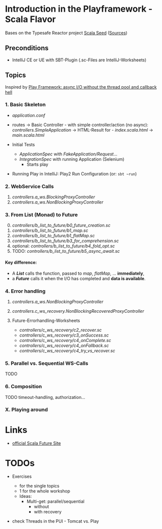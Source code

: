 # Introduction in the Playframework -Scala Flavor

Bases on the Typesafe Reactor project [Scala Seed](https://www.typesafe.com/activator/template/play-scala-reactive-platform-15v01)
([Sources](https://github.com/playframework/playframework/tree/master/templates/play-scala))

## Preconditions

- IntelliJ CE or UE with SBT-Plugin
  (.sc-Files are IntelliJ-Worksheets)

## Topics

Inspired by [Play Framework: async I/O without the thread pool and callback hell](http://engineering.linkedin.com/play/play-framework-async-io-without-thread-pool-and-callback-hell)

### 1. Basic Skeleton

- _application.conf_
- routes
   -> Basic Controller
      - with simple controller/action (no async): _controllers.SimpleApplication_
      -> HTML-Result for
          -  _index.scala.html_
          -> _main.scala.html_
    
- Initial Tests
    - _ApplicationSpec_ with _FakeApplication/Request_...
    - _IntegrationSpec_ with running Application (Selenium)
      - Starts play

- Running Play in IntelliJ: Play2 Run Configuration (or: `sbt ~run`)

### 2. WebService Calls

1. _controllers.a_ws.BlockingProxyController_
2. _controllers.a_ws.NonBlockingProxyController_

### 3. From List (Monad) to Future

0. _controllers/b_list_to_future/b0_future_creation.sc_
1. _controllers/b_list_to_future/b1_map.sc_
2. _controllers/b_list_to_future/b1_flatMap.sc_
3. _controllers/b_list_to_future/b3_for_comprehension.sc_
4. optional: _controllers/b_list_to_future/b4_fold_opt.sc_
5. TODO: _controllers/b_list_to_future/b5_async_await.sc_

#### Key difference:

- A **_List_** calls the function, passed to _map_, _flatMap_, ... **immediately**,
- a **_Future_** calls it when the I/O has completed and **data is available**.

### 4. Error handling

1. _controllers.a_ws.NonBlockingProxyController_
2. _controllers.c_ws_recovery.NonBlockingRecoveredProxyController_

3. Future-Errorhandling-Worksheets
    - _controllers/c_ws_recovery/c2_recover.sc_ 
    - _controllers/c_ws_recovery/c3_onSuccess.sc_ 
    - _controllers/c_ws_recovery/c4_onComplete.sc_ 
    - _controllers/c_ws_recovery/c4_onFallback.sc_ 
    - _controllers/c_ws_recovery/c4_try_vs_recover.sc_ 

### 5. Parallel vs. Sequential WS-Calls

TODO

### 6. Composition

TODO timeout-handling, authorization...


### X. Playing around

# Links

- [official Scala Future Site](http://docs.scala-lang.org/overviews/core/futures.html)

# TODOs

- Exercises 
    - for the single topics
    - 1 for the whole workshop
    - Ideas:
        - Multi-get: parallel/sequential
            - without
            - with recovery

- check Threads in the PUI - Tomcat vs. Play